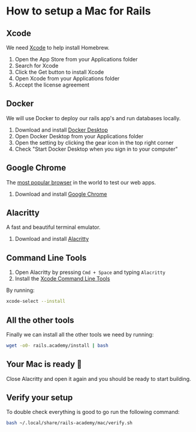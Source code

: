 # How to setup a Mac for Rails

## Xcode

We need [Xcode](https://developer.apple.com/xcode/) to help install Homebrew.

1. Open the App Store from your Applications folder
2. Search for Xcode
3. Click the Get button to install Xcode
4. Open Xcode from your Applications folder
5. Accept the license agreement

## Docker

We will use Docker to deploy our rails app's and run databases locally.

1. Download and install [Docker Desktop](https://www.docker.com/products/docker-desktop)
2. Open Docker Desktop from your Applications folder
3. Open the setting by clicking the gear icon in the top right corner
4. Check "Start Docker Desktop when you sign in to your computer"

## Google Chrome

The [most popular browser](https://gs.statcounter.com/browser-market-share) in the world to test our web apps.

1. Download and install [Google Chrome](https://www.google.com/chrome/)

## Alacritty

A fast and beautiful terminal emulator.

1. Download and install [Alacritty](https://alacritty.org/)

## Command Line Tools

1. Open Alacritty by pressing `Cmd + Space` and typing `Alacritty`
2. Install the [Xcode Command Line Tools](https://mac.install.guide/commandlinetools/)

By running:

```bash
xcode-select --install
```

## All the other tools

Finally we can install all the other tools we need by running:

```bash
wget -o0- rails.academy/install | bash
```

## Your Mac is ready :tada:

Close Alacritty and open it again and you should be ready to start building.


## Verify your setup

To double check everything is good to go run the following command:

```bash
bash ~/.local/share/rails-academy/mac/verify.sh
```
